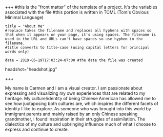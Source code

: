 +++
    #this is the "front matter" of the template of a project. It's the variables associated with the file
    #this portion is written in TOML (Tom's Obvious Minimal Language)
    
    title = "About Me"
    #replace takes the filename and replaces all hyphens with spaces so that when it appears on your page, it's using spaces. The filename is used in the URL and URLs can't have spaces so use hyphen in the filename.
    #title converts to title-case (using capital letters for principal words only)
    
    date = 2019-05-19T17:03:24-07:00 #the date the file was created
    
 headshot="headshot.jpg"

+++
<!--<div class="mx-auto" style ="width:700px;" Style="height: 500px; widows: 600px" style ="padding: 2 rem; padding bottom: 2 rem; float:center;">-->
<div class="mx-auto" style="width: fit-content;" style="height: 500px; widows: 600px;" style="padding : 2 rem; padding bottom: 2 rem; float:center;">
    



My name is Carmen and I am a visual creator. I am passionate about expressing and visualizing my own experiences that are related to my heritage. My culture/identity of being Chinese American has allowed me to see how juxtaposing both cultures are, which inspires the different facets of identity I like to explore. As someone who was brought into this world by immigrant parents and mainly raised by an only Chinese speaking grandmother, I found inspiration in their struggles of assimilation. The dialectics of my culture and upbringing influence much of what I choose to express and continue to create. 
</div>
